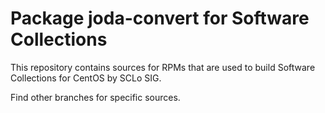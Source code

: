 # Package joda-convert for Software Collections

This repository contains sources for RPMs that are used
to build Software Collections for CentOS by SCLo SIG.

Find other branches for specific sources.
